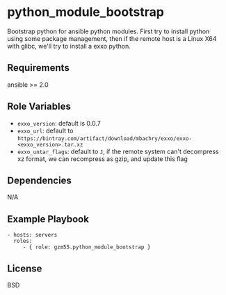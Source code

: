 python_module_bootstrap
=======================

Bootstrap python for ansible python modules.
First try to install python using some package management, then if the remote host
is a Linux X64 with glibc, we'll try to install a exxo python.

Requirements
------------

ansible >= 2.0

Role Variables
--------------

- `exxo_version`: default is 0.0.7
- `exxo_url`: default to `https://bintray.com/artifact/download/mbachry/exxo/exxo-<exxo_version>.tar.xz`
- `exxo_untar_flags`: default to `J`, if the remote system can't decompress xz format, we can recompress as gzip, and update this flag

Dependencies
------------

N/A

Example Playbook
----------------

    - hosts: servers
      roles:
         - { role: gzm55.python_module_bootstrap }

License
-------

BSD
